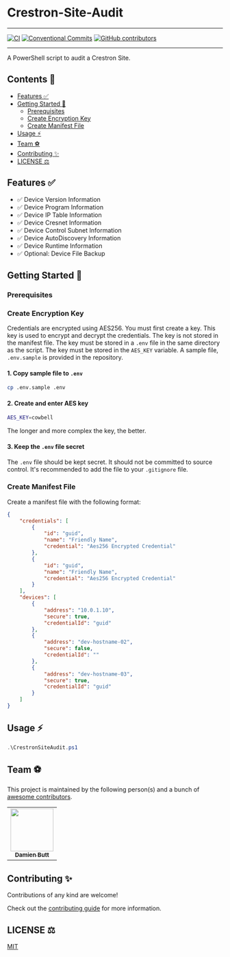 # Crestron-Site-Audit

<!-- <div align="center">
    <img src="" alt="" width="150" />
</div> -->

---

[![CI](https://github.com/Norgate-AV-Solutions-Ltd/CRestron-Site-Audit/actions/workflows/main.yml/badge.svg)](https://github.com/Norgate-AV-Solutions-Ltd/Crestron-Site-Audit/actions)
[![Conventional Commits](https://img.shields.io/badge/Conventional%20Commits-1.0.0-%23FE5196?logo=conventionalcommits&logoColor=white)](https://conventionalcommits.org)
[![GitHub contributors](https://img.shields.io/github/contributors/Norgate-AV-Solutions-Ltd/Crestron-Site-Audit)](https://github.com/Norgate-AV-Solutions-Ltd/Crestron-Site-Audit/graphs/contributors)

---

A PowerShell script to audit a Crestron Site.

## Contents :book:

-   [Features :white_check_mark:](#features-white_check_mark)
-   [Getting Started :rocket:](#getting-started-rocket)
    -   [Prerequisites](#prerequisites)
    -   [Create Encryption Key](#create-encryption-key)
    -   [Create Manifest File](#create-manifest-file)
-   [Usage :zap:](#usage-zap)
-   [Team :soccer:](#team-soccer)
-   [Contributing :sparkles:](#contributing-sparkles)
-   [LICENSE :balance_scale:](#license-balance_scale)

## Features :white_check_mark:

-   ✅ Device Version Information
-   ✅ Device Program Information
-   ✅ Device IP Table Information
-   ✅ Device Cresnet Information
-   ✅ Device Control Subnet Information
-   ✅ Device AutoDiscovery Information
-   ✅ Device Runtime Information
-   ✅ Optional: Device File Backup

## Getting Started :rocket:

### Prerequisites

### Create Encryption Key

Credentials are encrypted using AES256. You must first create a key. This key is used to encrypt and decrypt the credentials. The key is not stored in the manifest file. The key must be stored in a `.env` file in the same directory as the script. The key must be stored in the `AES_KEY` variable. A sample file, `.env.sample` is provided in the repository.

#### 1. Copy sample file to `.env`

```bash
cp .env.sample .env
```

#### 2. Create and enter AES key

```bash
AES_KEY=cowbell
```

The longer and more complex the key, the better.

#### 3. Keep the `.env` file secret

The `.env` file should be kept secret. It should not be committed to source control. It's recommended to add the file to your `.gitignore` file.

### Create Manifest File

Create a manifest file with the following format:

```json
{
    "credentials": [
        {
            "id": "guid",
            "name": "Friendly Name",
            "credential": "Aes256 Encrypted Credential"
        },
        {
            "id": "guid",
            "name": "Friendly Name",
            "credential": "Aes256 Encrypted Credential"
        }
    ],
    "devices": [
        {
            "address": "10.0.1.10",
            "secure": true,
            "credentialId": "guid"
        },
        {
            "address": "dev-hostname-02",
            "secure": false,
            "credentialId": ""
        },
        {
            "address": "dev-hostname-03",
            "secure": true,
            "credentialId": "guid"
        }
    ]
}
```

## Usage :zap:

```powershell
.\CrestronSiteAudit.ps1
```

## Team :soccer:

This project is maintained by the following person(s) and a bunch of [awesome contributors](https://github.com/Norgate-AV-Solutions-Ltd/Crestron-Site-Audit/graphs/contributors).

<table>
  <tr>
    <td align="center"><a href="https://github.com/damienbutt"><img src="https://avatars.githubusercontent.com/damienbutt?v=4?s=100" width="100px;" alt=""/><br /><sub><b>Damien Butt</b></sub></a><br /></td>
  </tr>
</table>

## Contributing :sparkles:

Contributions of any kind are welcome!

Check out the [contributing guide](CONTRIBUTING.md) for more information.

## LICENSE :balance_scale:

[MIT](LICENSE)
